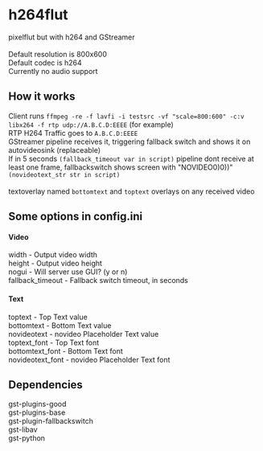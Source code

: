 # h264flut

pixelflut but with h264 and GStreamer<br><br>
Default resolution is 800x600<br>
Default codec is h264<br>
Currently no audio support
<br>

## How it works<br>

Client runs `ffmpeg -re -f lavfi -i testsrc -vf "scale=800:600" -c:v libx264 -f rtp udp://A.B.C.D:EEEE` (for example)<br>
RTP H264 Traffic goes to `A.B.C.D:EEEE`<br>
GStreamer pipeline receives it, triggering fallback switch and shows it on autovideosink (replaceable)<br>
If in 5 seconds `(fallback_timeout var in script)` pipeline dont receive at least one frame, fallbackswitch shows screen with "NOVIDEO0)0))" `(novideotext_str str in script)`<br><br>
textoverlay named `bottomtext` and `toptext` overlays on any received video
<br>

## Some options in config.ini
#### Video<br>
 width - Output video width<br>
 height - Output video height<br>
 nogui - Will server use GUI? (y or n)<br>
 fallback_timeout - Fallback switch timeout, in seconds

#### Text<br>
 toptext - Top Text value<br>
 bottomtext - Bottom Text value<br>
 novideotext - novideo Placeholder Text value<br>
 toptext_font - Top Text font<br>
 bottomtext_font - Bottom Text font<br>
 novideotext_font - novideo Placeholder Text font<br>

## Dependencies

gst-plugins-good<br>
gst-plugins-base<br>
gst-plugin-fallbackswitch<br>
gst-libav<br>
gst-python
